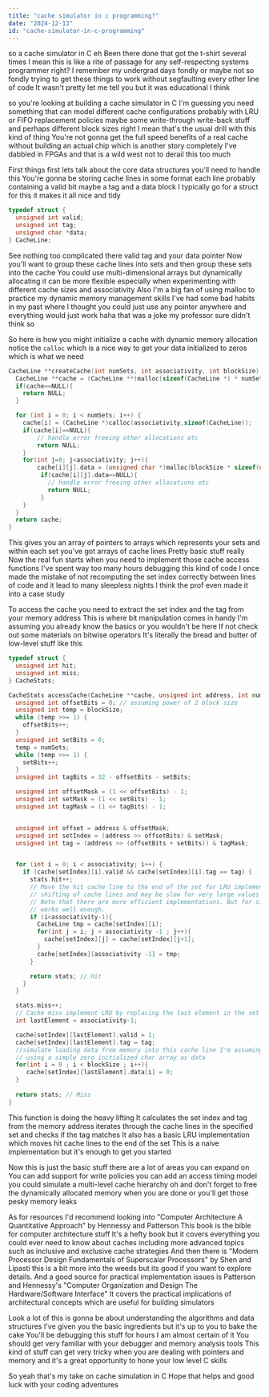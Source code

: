 ```yaml
---
title: "cache simulator in c programming?"
date: "2024-12-13"
id: "cache-simulator-in-c-programming"
---
```


so a cache simulator in C eh Been there done that got the t-shirt several times I mean this is like a rite of passage for any self-respecting systems programmer right? I remember my undergrad days fondly or maybe not so fondly trying to get these things to work without segfaulting every other line of code It wasn't pretty let me tell you but it was educational I think

 so you're looking at building a cache simulator in C I'm guessing you need something that can model different cache configurations probably with LRU or FIFO replacement policies maybe some write-through write-back stuff and perhaps different block sizes right I mean that's the usual drill with this kind of thing You're not gonna get the full speed benefits of a real cache without building an actual chip which is another story completely I've dabbled in FPGAs and that is a wild west not to derail this too much

First things first lets talk about the core data structures you'll need to handle this You're gonna be storing cache lines in some format each line probably containing a valid bit maybe a tag and a data block I typically go for a struct for this it makes it all nice and tidy

```c
typedef struct {
  unsigned int valid;
  unsigned int tag;
  unsigned char *data;
} CacheLine;
```

See nothing too complicated there valid tag and your data pointer Now you'll want to group these cache lines into sets and then group these sets into the cache You could use multi-dimensional arrays but dynamically allocating it can be more flexible especially when experimenting with different cache sizes and associativity Also I'm a big fan of using malloc to practice my dynamic memory management skills I've had some bad habits in my past where I thought you could just use any pointer anywhere and everything would just work haha that was a joke my professor sure didn't think so

So here is how you might initialize a cache with dynamic memory allocation notice the `calloc` which is a nice way to get your data initialized to zeros which is what we need

```c
CacheLine **createCache(int numSets, int associativity, int blockSize) {
  CacheLine **cache = (CacheLine **)malloc(sizeof(CacheLine *) * numSets);
  if(cache==NULL){
    return NULL;
  }

  for (int i = 0; i < numSets; i++) {
    cache[i] = (CacheLine *)calloc(associativity,sizeof(CacheLine));
    if(cache[i]==NULL){
        // handle error freeing other allocations etc
        return NULL;
    }
    for(int j=0; j<associativity; j++){
        cache[i][j].data = (unsigned char *)malloc(blockSize * sizeof(unsigned char));
         if(cache[i][j].data==NULL){
           // handle error freeing other allocations etc
           return NULL;
         }
    }
  }
  return cache;
}
```

This gives you an array of pointers to arrays which represents your sets and within each set you've got arrays of cache lines Pretty basic stuff really Now the real fun starts when you need to implement those cache access functions I've spent way too many hours debugging this kind of code I once made the mistake of not recomputing the set index correctly between lines of code and it lead to many sleepless nights I think the prof even made it into a case study

To access the cache you need to extract the set index and the tag from your memory address This is where bit manipulation comes in handy I'm assuming you already know the basics or you wouldn't be here If not check out some materials on bitwise operators It's literally the bread and butter of low-level stuff like this

```c
typedef struct {
  unsigned int hit;
  unsigned int miss;
} CacheStats;

CacheStats accessCache(CacheLine **cache, unsigned int address, int numSets, int associativity, int blockSize, CacheStats stats) {
  unsigned int offsetBits = 0; // assuming power of 2 block size
  unsigned int temp = blockSize;
  while (temp >>= 1) {
    offsetBits++;
  }
  unsigned int setBits = 0;
  temp = numSets;
  while (temp >>= 1) {
    setBits++;
  }
  unsigned int tagBits = 32 - offsetBits - setBits;

  unsigned int offsetMask = (1 << offsetBits) - 1;
  unsigned int setMask = (1 << setBits) - 1;
  unsigned int tagMask = (1 << tagBits) - 1;


  unsigned int offset = address & offsetMask;
  unsigned int setIndex = (address >> offsetBits) & setMask;
  unsigned int tag = (address >> (offsetBits + setBits)) & tagMask;


  for (int i = 0; i < associativity; i++) {
    if (cache[setIndex][i].valid && cache[setIndex][i].tag == tag) {
      stats.hit++;
      // Move the hit cache line to the end of the set for LRU implementation. This will require
      // shifting of cache lines and may be slow for very large values of associativity.
      // Note that there are more efficient implementations. But for simplicity this one
      // works well enough.
      if (i<associativity-1){
        CacheLine tmp = cache[setIndex][i];
        for(int j = i; j < associativity -1 ; j++){
          cache[setIndex][j] = cache[setIndex][j+1];
        }
        cache[setIndex][associativity -1] = tmp;
      }

      return stats; // Hit
    }
  }

  stats.miss++;
  // Cache miss implement LRU by replacing the last element in the set
  int lastElement = associativity-1;

  cache[setIndex][lastElement].valid = 1;
  cache[setIndex][lastElement].tag = tag;
  //simulate loading data from memory into this cache line I'm assuming you are
  // using a simple zero initialized char array as data
  for(int i = 0 ; i < blockSize ; i++){
     cache[setIndex][lastElement].data[i] = 0;
  }
  
  return stats; // Miss
}

```

This function is doing the heavy lifting It calculates the set index and tag from the memory address iterates through the cache lines in the specified set and checks if the tag matches It also has a basic LRU implementation which moves hit cache lines to the end of the set This is a naive implementation but it's enough to get you started

Now this is just the basic stuff there are a lot of areas you can expand on You can add support for write policies you can add an access timing model you could simulate a multi-level cache hierarchy oh and don't forget to free the dynamically allocated memory when you are done or you'll get those pesky memory leaks

As for resources I'd recommend looking into "Computer Architecture A Quantitative Approach" by Hennessy and Patterson This book is the bible for computer architecture stuff It's a hefty book but it covers everything you could ever need to know about caches including more advanced topics such as inclusive and exclusive cache strategies And then there is "Modern Processor Design Fundamentals of Superscalar Processors" by Shen and Lipasti this is a bit more into the weeds but its good if you want to explore details. And a good source for practical implementation issues is Patterson and Hennessy's "Computer Organization and Design The Hardware/Software Interface" It covers the practical implications of architectural concepts which are useful for building simulators

Look a lot of this is gonna be about understanding the algorithms and data structures I've given you the basic ingredients but it's up to you to bake the cake You'll be debugging this stuff for hours I am almost certain of it You should get very familiar with your debugger and memory analysis tools This kind of stuff can get very tricky when you are dealing with pointers and memory and it's a great opportunity to hone your low level C skills

So yeah that's my take on cache simulation in C Hope that helps and good luck with your coding adventures
